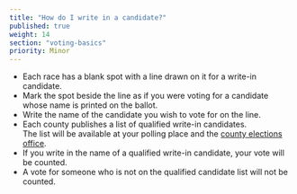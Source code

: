 ```yaml
---
title: "How do I write in a candidate?"
published: true
weight: 14
section: "voting-basics"
priority: Minor
---
```


- Each race has a blank spot with a line drawn on it for a write-in candidate.
- Mark the spot beside the line as if you were voting for a candidate whose name is printed on the ballot.
- Write the name of the candidate you wish to vote for on the line.
- Each county publishes a list of qualified write-in candidates.  
	The list will be available at your polling place and the [county elections office](http://www.sos.ca.gov/elections/voting-resources/county-elections-offices).  
- If you write in the name of a qualified write-in candidate, your vote will be counted.
- A vote for someone who is not on the qualified candidate list will not be counted.
